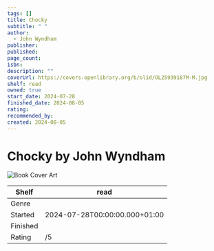 ```yaml
---
tags: []
title: Chocky
subtitle: " "
author:
  - John Wyndham
publisher: 
published: 
page_count: 
isbn: 
description: ""
coverUrl: https://covers.openlibrary.org/b/olid/OL25939187M-M.jpg
shelf: read
owned: true
start_date: 2024-07-28
finished_date: 2024-08-05
rating: 
recommended_by: 
created: 2024-08-05
---
```


# Chocky by John Wyndham

![Book Cover Art](https://covers.openlibrary.org/b/olid/OL25939187M-M.jpg)

| Shelf | read |
| --- | --- |
| Genre |  |
| Started | 2024-07-28T00:00:00.000+01:00 |
| Finished |  |
| Rating | /5 |

